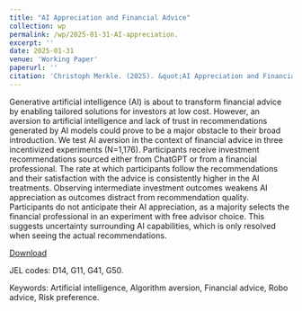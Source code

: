 ```yaml
---
title: "AI Appreciation and Financial Advice"
collection: wp
permalink: /wp/2025-01-31-AI-appreciation.
excerpt: ''
date: 2025-01-31
venue: 'Working Paper'
paperurl: ''
citation: 'Christoph Merkle. (2025). &quot;AI Appreciation and Financial Advice.&quot; <i>Working Paper</i>.'
---
```

Generative artificial intelligence (AI) is about to transform financial advice by enabling tailored solutions for investors at low cost. However, an aversion to artificial intelligence and lack of trust in recommendations generated by AI models could prove to be a major obstacle to their broad introduction. We test AI aversion in the context of financial advice in three incentivized experiments (N=1,176). Participants receive investment recommendations sourced either from ChatGPT or from a financial professional. The rate at which participants follow the recommendations and their satisfaction with the advice is consistently higher in the AI treatments. Observing intermediate investment outcomes weakens AI appreciation as outcomes distract from recommendation quality. Participants do not anticipate their AI appreciation, as a majority selects the financial professional
in an experiment with free advisor choice. This suggests uncertainty surrounding AI capabilities, which is only resolved when seeing the actual recommendations.

[Download](https://ssrn.com/abstract=5186803)

JEL codes: D14, G11, G41, G50.

Keywords: Artificial intelligence, Algorithm aversion, Financial advice, Robo advice, Risk preference.

